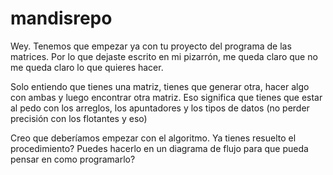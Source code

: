 mandisrepo
==========

Wey. Tenemos que empezar ya con tu proyecto del programa de las matrices. Por lo que dejaste escrito en mi pizarrón, me queda claro que no me queda claro lo que quieres hacer.

Solo entiendo que tienes una matriz, tienes que generar otra, hacer algo con ambas y luego encontrar otra matriz. Eso significa que tienes que estar al pedo con los arreglos, los apuntadores y los tipos de datos (no perder precisión con los flotantes y eso)

Creo que deberíamos empezar con el algoritmo. Ya tienes resuelto el procedimiento? Puedes hacerlo en un diagrama de flujo para que pueda pensar en como programarlo?


